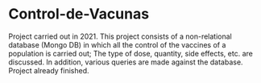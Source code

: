 # Control-de-Vacunas
Project carried out in 2021. This project consists of a non-relational database (Mongo DB) in which all the control of the vaccines of a population is carried out; The type of dose, quantity, side effects, etc. are discussed. In addition, various queries are made against the database. Project already finished.
